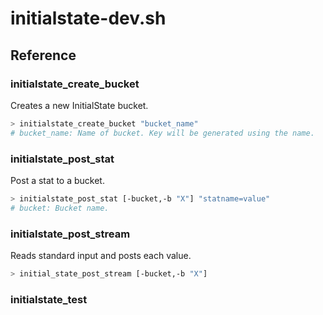 # initialstate-dev.sh



## Reference


### initialstate_create_bucket
Creates a new InitialState bucket.
```bash
> initialstate_create_bucket "bucket_name"
# bucket_name: Name of bucket. Key will be generated using the name.
```

### initialstate_post_stat
Post a stat to a bucket.
```bash
> initialstate_post_stat [-bucket,-b "X"] "statname=value"
# bucket: Bucket name.
```

### initialstate_post_stream
Reads standard input and posts each value.
```bash
> initial_state_post_stream [-bucket,-b "X"]
```

### initialstate_test

